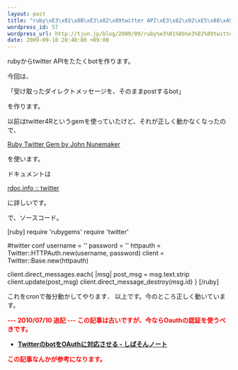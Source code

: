 ```yaml
--- 
layout: post
title: "ruby\xE3\x81\x8B\xE3\x82\x89twitter API\xE3\x82\x92\xE5\x88\xA9\xE7\x94\xA8\xE3\x81\x97\xE3\x81\xA6bot\xE3\x82\x92\xE4\xBD\x9C\xE3\x82\x8B"
wordpress_id: 57
wordpress_url: http://tjun.jp/blog/2009/09/ruby%e3%81%8b%e3%82%89twitter-api%e3%82%92%e5%88%a9%e7%94%a8%e3%81%97%e3%81%a6bot%e3%82%92%e4%bd%9c%e3%82%8b/
date: 2009-09-10 20:40:00 +09:00
---
```

rubyからtwitter APIをたたくbotを作ります。

今回は、

「受け取ったダイレクトメッセージを、そのままpostするbot」

を作ります。

以前はtwitter4Rというgemを使っていたけど、それが正しく動かなくなったので、

<a href="http://twitter.rubyforge.org/">Ruby Twitter Gem by John Nunemaker</a>

を使います。

ドキュメントは

<a href="http://rdoc.info/projects/jnunemaker/twitter">rdoc.info :: twitter</a>

に詳しいです。

で、ソースコード。

[ruby]
require 'rubygems'
require 'twitter'

#twitter conf
username = ''
password = ''
httpauth = Twitter::HTTPAuth.new(username, password)
client = Twitter::Base.new(httpauth)

client.direct_messages.each{ |msg|
  post_msg = msg.text.strip
  client.update(post_msg)
  client.direct_message_destroy(msg.id)
}
[/ruby]

これをcronで毎分動かしてやります．
以上です。今のところ正しく動いています。

<span style="color: #ff0000;"><strong>--- 2010/07/10 追記 ---
この記事は古いですが、今ならOauthの認証を使うべきです。</strong></span>
<ul>
	<li><span style="color: #ff0000;"><strong><a href="http://d.hatena.ne.jp/shibason/20090802/1249204953">TwitterのbotをOAuthに対応させる - しばそんノート</a></strong></span></li>
</ul>
<span style="color: #ff0000;"><strong>この記事なんかが参考になります。</strong></span>
